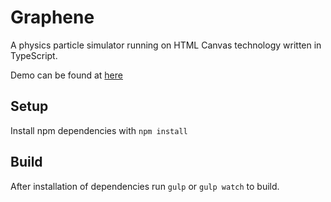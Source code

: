# Graphene

A physics particle simulator running on HTML Canvas technology written in TypeScript.

Demo can be found at [here](https://techadler.github.io/graphene-particles/)

## Setup
Install npm dependencies with `npm install`
## Build
After installation of dependencies run `gulp` or `gulp watch` to build.
